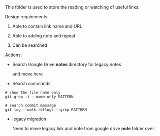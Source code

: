 This folder is used to store the reading or watching of useful links.

Design requirements:

1. Able to contain link name and URL

2. Able to adding note and repeat

3. Can be searched


Actions:

- Search Google Drive **notes** directory for legacy notes

    and move here

- Search commands

```
# show the file name only
git grep -i --name-only PATTERN

# search commit message
git log --walk-reflogs --grep PATTERN
```

- legacy migration

    Need to move legacy link and note from google drive **note** folder over.
